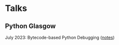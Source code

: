 # Talks

## Python Glasgow

July 2023: Bytecode-based Python Debugging ([notes](python-glasgow-202307-debugging/NOTES.md))
